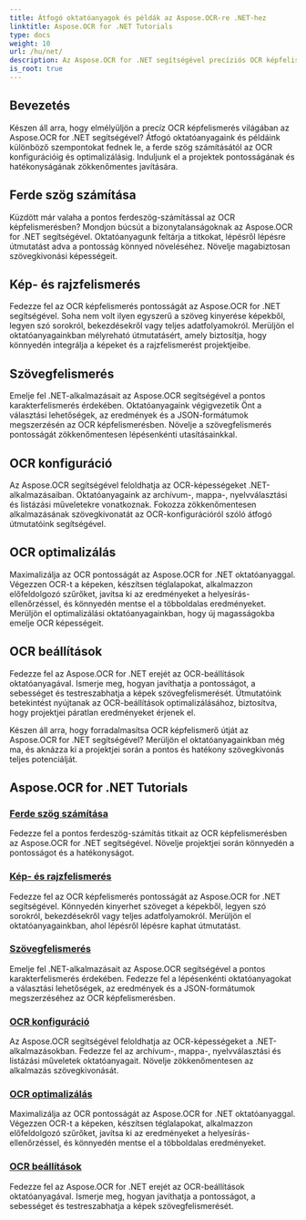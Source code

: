 ```yaml
---
title: Átfogó oktatóanyagok és példák az Aspose.OCR-re .NET-hez
linktitle: Aspose.OCR for .NET Tutorials
type: docs
weight: 10
url: /hu/net/
description: Az Aspose.OCR for .NET segítségével precíziós OCR képfelismerés érhető el. Fedezze fel az oktatóanyagokat a ferdeszög-számításról, a szövegfelismerésről, az OCR-konfigurációról és az optimalizálásról.
is_root: true
---
```


## Bevezetés

Készen áll arra, hogy elmélyüljön a precíz OCR képfelismerés világában az Aspose.OCR for .NET segítségével? Átfogó oktatóanyagaink és példáink különböző szempontokat fednek le, a ferde szög számításától az OCR konfigurációig és optimalizálásig. Induljunk el a projektek pontosságának és hatékonyságának zökkenőmentes javítására.

## Ferde szög számítása

Küzdött már valaha a pontos ferdeszög-számítással az OCR képfelismerésben? Mondjon búcsút a bizonytalanságoknak az Aspose.OCR for .NET segítségével. Oktatóanyagunk feltárja a titkokat, lépésről lépésre útmutatást adva a pontosság könnyed növeléséhez. Növelje magabiztosan szövegkivonási képességeit.

## Kép- és rajzfelismerés

Fedezze fel az OCR képfelismerés pontosságát az Aspose.OCR for .NET segítségével. Soha nem volt ilyen egyszerű a szöveg kinyerése képekből, legyen szó sorokról, bekezdésekről vagy teljes adatfolyamokról. Merüljön el oktatóanyagainkban mélyreható útmutatásért, amely biztosítja, hogy könnyedén integrálja a képeket és a rajzfelismerést projektjeibe.

## Szövegfelismerés

Emelje fel .NET-alkalmazásait az Aspose.OCR segítségével a pontos karakterfelismerés érdekében. Oktatóanyagaink végigvezetik Önt a választási lehetőségek, az eredmények és a JSON-formátumok megszerzésén az OCR képfelismerésben. Növelje a szövegfelismerés pontosságát zökkenőmentesen lépésenkénti utasításainkkal.

## OCR konfiguráció

Az Aspose.OCR segítségével feloldhatja az OCR-képességeket .NET-alkalmazásaiban. Oktatóanyagaink az archívum-, mappa-, nyelvválasztási és listázási műveletekre vonatkoznak. Fokozza zökkenőmentesen alkalmazásának szövegkivonatát az OCR-konfigurációról szóló átfogó útmutatóink segítségével.

## OCR optimalizálás

Maximalizálja az OCR pontosságát az Aspose.OCR for .NET oktatóanyaggal. Végezzen OCR-t a képeken, készítsen téglalapokat, alkalmazzon előfeldolgozó szűrőket, javítsa ki az eredményeket a helyesírás-ellenőrzéssel, és könnyedén mentse el a többoldalas eredményeket. Merüljön el optimalizálási oktatóanyagainkban, hogy új magasságokba emelje OCR képességeit.

## OCR beállítások

Fedezze fel az Aspose.OCR for .NET erejét az OCR-beállítások oktatóanyagával. Ismerje meg, hogyan javíthatja a pontosságot, a sebességet és testreszabhatja a képek szövegfelismerését. Útmutatóink betekintést nyújtanak az OCR-beállítások optimalizálásához, biztosítva, hogy projektjei páratlan eredményeket érjenek el.

Készen áll arra, hogy forradalmasítsa OCR képfelismerő útját az Aspose.OCR for .NET segítségével? Merüljön el oktatóanyagainkban még ma, és aknázza ki a projektjei során a pontos és hatékony szövegkivonás teljes potenciálját.

## Aspose.OCR for .NET Tutorials
### [Ferde szög számítása](./skew-angle-calculation/)
Fedezze fel a pontos ferdeszög-számítás titkait az OCR képfelismerésben az Aspose.OCR for .NET segítségével. Növelje projektjei során könnyedén a pontosságot és a hatékonyságot.
### [Kép- és rajzfelismerés](./image-and-drawing-recognition/)
Fedezze fel az OCR képfelismerés pontosságát az Aspose.OCR for .NET segítségével. Könnyedén kinyerhet szöveget a képekből, legyen szó sorokról, bekezdésekről vagy teljes adatfolyamokról. Merüljön el oktatóanyagainkban, ahol lépésről lépésre kaphat útmutatást.
### [Szövegfelismerés](./text-recognition/)
Emelje fel .NET-alkalmazásait az Aspose.OCR segítségével a pontos karakterfelismerés érdekében. Fedezze fel a lépésenkénti oktatóanyagokat a választási lehetőségek, az eredmények és a JSON-formátumok megszerzéséhez az OCR képfelismerésben.
### [OCR konfiguráció](./ocr-configuration/)
Az Aspose.OCR segítségével feloldhatja az OCR-képességeket a .NET-alkalmazásokban. Fedezze fel az archívum-, mappa-, nyelvválasztási és listázási műveletek oktatóanyagait. Növelje zökkenőmentesen az alkalmazás szövegkivonását.
### [OCR optimalizálás](./ocr-optimization/)
Maximalizálja az OCR pontosságát az Aspose.OCR for .NET oktatóanyaggal. Végezzen OCR-t a képeken, készítsen téglalapokat, alkalmazzon előfeldolgozó szűrőket, javítsa ki az eredményeket a helyesírás-ellenőrzéssel, és könnyedén mentse el a többoldalas eredményeket.
### [OCR beállítások](./ocr-settings/)
Fedezze fel az Aspose.OCR for .NET erejét az OCR-beállítások oktatóanyagával. Ismerje meg, hogyan javíthatja a pontosságot, a sebességet és testreszabhatja a képek szövegfelismerését.